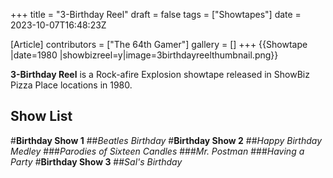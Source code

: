 +++
title = "3-Birthday Reel"
draft = false
tags = ["Showtapes"]
date = 2023-10-07T16:48:23Z

[Article]
contributors = ["The 64th Gamer"]
gallery = []
+++
{{Showtape
|date=1980
|showbizreel=y|image=3birthdayreelthumbnail.png}}

<b>3-Birthday Reel</b> is a Rock-afire Explosion showtape released in ShowBiz Pizza Place locations in 1980.

<h2>Show List</h2>
#<b>Birthday Show 1</b> 
##<i>Beatles Birthday</i>
#<b>Birthday Show 2</b> 
##<i>Happy Birthday Medley</i>
###<i>Parodies of Sixteen Candles</i>
###<i>Mr. Postman</i>
###<i>Having a Party</i>
#<b>Birthday Show 3</b> 
##<i>Sal's Birthday</i>